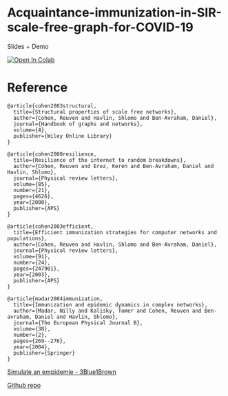 # Acquaintance-immunization-in-SIR-scale-free-graph-for-COVID-19

Slides + Demo

[![Open In Colab](https://colab.research.google.com/assets/colab-badge.svg)](https://colab.research.google.com/github/AdrienBenamira/Acquaintance-immunization-in-SIR-scale-free-graph-for-COVID-19/blob/master/demo_online.ipynb)


# Reference

```
@article{cohen2003structural,
  title={Structural properties of scale free networks},
  author={Cohen, Reuven and Havlin, Shlomo and Ben-Avraham, Daniel},
  journal={Handbook of graphs and networks},
  volume={4},
  publisher={Wiley Online Library}
}

@article{cohen2000resilience,
  title={Resilience of the internet to random breakdowns},
  author={Cohen, Reuven and Erez, Keren and Ben-Avraham, Daniel and Havlin, Shlomo},
  journal={Physical review letters},
  volume={85},
  number={21},
  pages={4626},
  year={2000},
  publisher={APS}
}

@article{cohen2003efficient,
  title={Efficient immunization strategies for computer networks and populations},
  author={Cohen, Reuven and Havlin, Shlomo and Ben-Avraham, Daniel},
  journal={Physical review letters},
  volume={91},
  number={24},
  pages={247901},
  year={2003},
  publisher={APS}
}

@article{madar2004immunization,
  title={Immunization and epidemic dynamics in complex networks},
  author={Madar, Nilly and Kalisky, Tomer and Cohen, Reuven and Ben-avraham, Daniel and Havlin, Shlomo},
  journal={The European Physical Journal B},
  volume={38},
  number={2},
  pages={269--276},
  year={2004},
  publisher={Springer}
}

```

[Simulate an empidemie  - 3Blue1Brown](https://www.youtube.com/watch?v=gxAaO2rsdIs&t=549s)


[Github repo](https://github.com/maufadel/SIR_on_Gnutella)


